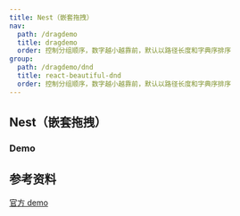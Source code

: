 ```yaml
---
title: Nest（嵌套拖拽）
nav:
  path: /dragdemo
  title: dragdemo
  order: 控制分组顺序，数字越小越靠前，默认以路径长度和字典序排序
group:
  path: /dragdemo/dnd
  title: react-beautiful-dnd
  order: 控制分组顺序，数字越小越靠前，默认以路径长度和字典序排序
---
```


## Nest（嵌套拖拽）

### Demo

<code src="./Nest.jsx" title='基于react-beautiful-dnd的的嵌套拖拽' desc='两个项目之间的拖拽'></code>

## 参考资料

[官方 demo](https://github.com/atlassian/react-beautiful-dnd/blob/master/docs/about/examples.md)
